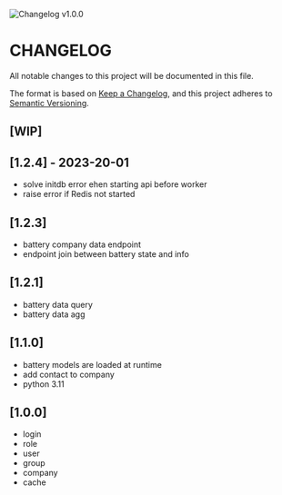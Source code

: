 ![Changelog v1.0.0](https://img.shields.io/badge/CHANGELOG-v1.0.0-orange)
# CHANGELOG

All notable changes to this project will be documented in this file.

The format is based on [Keep a Changelog](https://keepachangelog.com/en/1.0.0/),
and this project adheres to [Semantic Versioning](https://semver.org/spec/v2.0.0.html).

## [WIP]

## [1.2.4] - 2023-20-01

- solve initdb error ehen starting api before worker
- raise error if Redis not started

## [1.2.3]

- battery company data endpoint
- endpoint join between battery state and info

## [1.2.1]

- battery data query
- battery data agg

## [1.1.0]

- battery models are loaded at runtime
- add contact to company
- python 3.11

## [1.0.0]

- login
- role
- user
- group
- company
- cache
